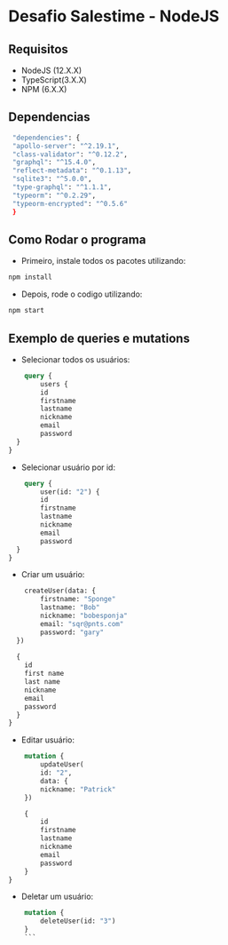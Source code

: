 # Desafio Salestime - NodeJS
## Requisitos
* NodeJS (12.X.X)
* TypeScript(3.X.X)
* NPM (6.X.X)

## Dependencias
```bash
 "dependencies": {
 "apollo-server": "^2.19.1",
 "class-validator": "^0.12.2",
 "graphql": "^15.4.0",
 "reflect-metadata": "^0.1.13",
 "sqlite3": "^5.0.0",
 "type-graphql": "^1.1.1",
 "typeorm": "^0.2.29",
 "typeorm-encrypted": "^0.5.6"
 }
```

## Como Rodar o programa
- Primeiro, instale todos os pacotes utilizando:
```bash
npm install
```
- Depois, rode o codigo utilizando:
```bash 
npm start
```
## Exemplo de queries e mutations
- Selecionar todos os usuários:
```graphql
    query {
        users {
        id
        firstname
        lastname
        nickname
        email
        password
  }
}
```
- Selecionar usuário por id:
```graphql 
    query {
        user(id: "2") {
        id
        firstname
        lastname
        nickname
        email
        password
  }
}
```
- Criar um usuário:
```graphql
    createUser(data: {
        firstname: "Sponge"
        lastname: "Bob"
        nickname: "bobesponja"
  	    email: "sqr@pnts.com"
        password: "gary"
  })
  
  {
    id
    first name
    last name
    nickname
    email
    password
  }
}
```
- Editar usuário:
```graphql
    mutation {
        updateUser(
        id: "2", 
        data: {
    	nickname: "Patrick"
  	})

    {
        id
        firstname
        lastname
        nickname
        email
        password
    }
}
```
- Deletar um usuário:
```graphql
    mutation {
        deleteUser(id: "3")
    }
    ```
